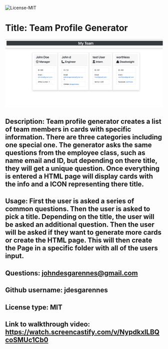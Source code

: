 
 ![License-MIT](https://img.shields.io/badge/license-MIT-green?style=for-the-badge)

  # Title: Team Profile Generator

  ![README GENERATOR](./ss.jpg)  
  
  ## Description: Team profile generator creates  a list of team members in cards with specific information. There are three categories including one special one. The generator asks the same questions from the employee class, such as name email and ID, but depending on there title, they will get a unique question. Once everything is entered a HTML page will display cards with the info and a ICON representing there title.

  ## Usage:  First the user is asked a series of common questions. Then the user is asked to pick a title. Depending on the title, the user will be asked an additional question. Then the user will be asked if they want to generate more cards or create the HTML page. This will then create the Page in a specific folder with all of the users input.

  ## Questions: johndesgarennes@gmail.com

  ## Github username: jdesgarennes

  ## License type: MIT


## Link to walkthrough video:  https://watch.screencastify.com/v/NypdkxlLBQcoSMUc1Cb0